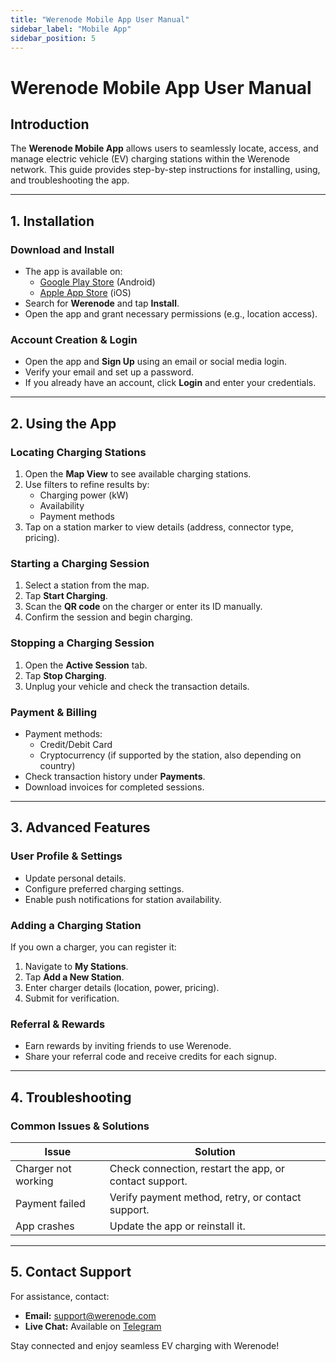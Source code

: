 ```yaml
---
title: "Werenode Mobile App User Manual"
sidebar_label: "Mobile App"
sidebar_position: 5
---
```


# Werenode Mobile App User Manual

## Introduction
The **Werenode Mobile App** allows users to seamlessly locate, access, and manage electric vehicle (EV) charging stations within the Werenode network. This guide provides step-by-step instructions for installing, using, and troubleshooting the app.

---

## 1. Installation
### **Download and Install**
- The app is available on:
  - [Google Play Store](https://play.google.com/store/apps/details?id=com.werenode.app) (Android)
  - [Apple App Store](https://apps.apple.com/fr/app/werenode-charge-ve/id1582403510) (iOS)
- Search for **Werenode** and tap **Install**.
- Open the app and grant necessary permissions (e.g., location access).

### **Account Creation & Login**
- Open the app and **Sign Up** using an email or social media login.
- Verify your email and set up a password.
- If you already have an account, click **Login** and enter your credentials.

---

## 2. Using the App
### **Locating Charging Stations**
1. Open the **Map View** to see available charging stations.
2. Use filters to refine results by:
   - Charging power (kW)
   - Availability
   - Payment methods
3. Tap on a station marker to view details (address, connector type, pricing).

### **Starting a Charging Session**
1. Select a station from the map.
2. Tap **Start Charging**.
3. Scan the **QR code** on the charger or enter its ID manually.
4. Confirm the session and begin charging.

### **Stopping a Charging Session**
1. Open the **Active Session** tab.
2. Tap **Stop Charging**.
3. Unplug your vehicle and check the transaction details.

### **Payment & Billing**
- Payment methods:
  - Credit/Debit Card
  - Cryptocurrency (if supported by the station, also depending on country)
- Check transaction history under **Payments**.
- Download invoices for completed sessions.

---

## 3. Advanced Features
### **User Profile & Settings**
- Update personal details.
- Configure preferred charging settings.
- Enable push notifications for station availability.

### **Adding a Charging Station**
If you own a charger, you can register it:
1. Navigate to **My Stations**.
2. Tap **Add a New Station**.
3. Enter charger details (location, power, pricing).
4. Submit for verification.

### **Referral & Rewards**
- Earn rewards by inviting friends to use Werenode.
- Share your referral code and receive credits for each signup.

---

## 4. Troubleshooting
### **Common Issues & Solutions**
| Issue | Solution |
|-------|----------|
| Charger not working | Check connection, restart the app, or contact support. |
| Payment failed | Verify payment method, retry, or contact support. |
| App crashes | Update the app or reinstall it. |

---

## 5. Contact Support
For assistance, contact:
- **Email:** [support@werenode.com](mailto:support@werenode.com)
- **Live Chat:** Available on [Telegram](https://t.me/joinchat/20948tdORW1hZTlk)

Stay connected and enjoy seamless EV charging with Werenode!

